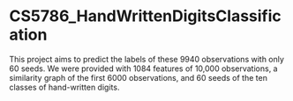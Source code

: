 # CS5786_HandWrittenDigitsClassification
This project aims to predict the labels of these 9940 observations with only 60 seeds. We were provided with 1084 features of 10,000 observations, a similarity graph of the first 6000 observations, and 60 seeds of the ten classes of hand-written digits.
